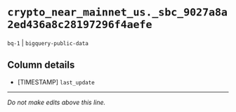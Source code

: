 # `crypto_near_mainnet_us._sbc_9027a8a2ed436a8c28197296f4aefe`
`bq-1` | `bigquery-public-data`

## Column details
* [TIMESTAMP] `last_update`

-------------------------------------------------------------------------------
*Do not make edits above this line.*
